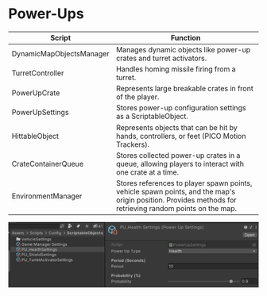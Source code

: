 
# Power-Ups
| Script | Function |
| - | - |
| DynamicMapObjectsManager | Manages dynamic objects like power-up crates and turret activators. |
| TurretController | Handles homing missile firing from a turret. |
| PowerUpCrate | Represents large breakable crates in front of the player. |
| PowerUpSettings | Stores power-up configuration settings as a ScriptableObject. |
| HittableObject | Represents objects that can be hit by hands, controllers, or feet (PICO Motion Trackers). |
| CrateContainerQueue | Stores collected power-up crates in a queue, allowing players to interact with one crate at a time. |
| EnvironmentManager | Stores references to player spawn points, vehicle spawn points, and the map's origin position. Provides methods for retrieving random points on the map. |

![powerups-img](https://github.com/picoxr/MicroWar/blob/642aa597ea855c5a1a1f19146f996293a05dd9ba/Documentation/Files/PowerUpSettings.png)

